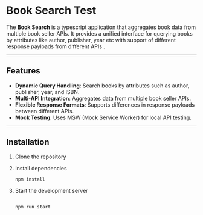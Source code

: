 # Book Search Test

The **Book Search** is a typescript application that aggregates book data from multiple book seller APIs. It provides a unified interface for querying books by attributes like author, publisher, year etc with support of different response payloads from different APIs .

---

## Features

- **Dynamic Query Handling**: Search books by attributes such as author, publisher, year, and ISBN.
- **Multi-API Integration**: Aggregates data from multiple book seller APIs.
- **Flexible Response Formats**: Supports differences in response payloads between different APIs.
- **Mock Testing**: Uses MSW (Mock Service Worker) for local API testing.

---

## Installation

1. Clone the repository

2. Install dependencies
   ```bash
   npm install

3. Start the development server
   ```bash
   
   npm run start





